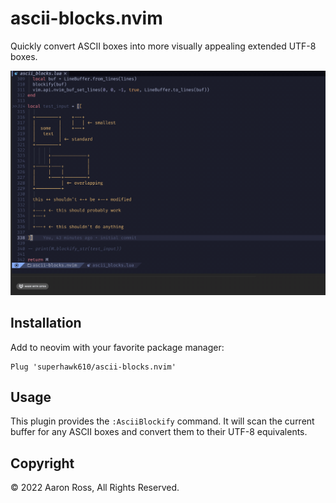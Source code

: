 # ascii-blocks.nvim

Quickly convert ASCII boxes into more visually appealing extended UTF-8 boxes.

![demo](./assets/demo.gif)

## Installation

Add to neovim with your favorite package manager:

```vim
Plug 'superhawk610/ascii-blocks.nvim'
```

## Usage

This plugin provides the `:AsciiBlockify` command. It will scan the current
buffer for any ASCII boxes and convert them to their UTF-8 equivalents.

## Copyright

&copy; 2022 Aaron Ross, All Rights Reserved.
